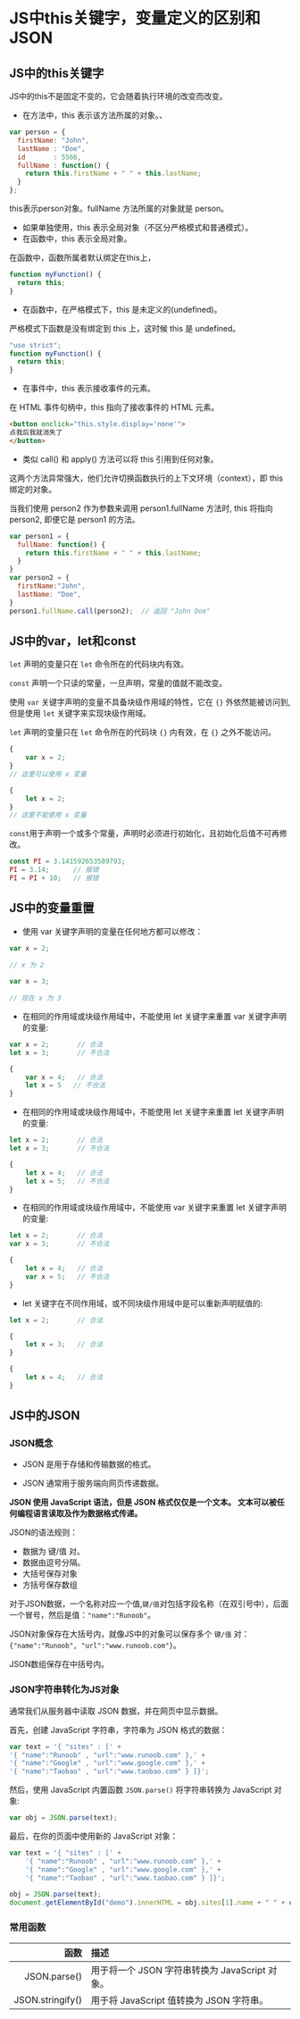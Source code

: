 # JS中this关键字，变量定义的区别和JSON

## JS中的this关键字

JS中的this不是固定不变的，它会随着执行环境的改变而改变。
- 在方法中，this 表示该方法所属的对象。、

```js
var person = {
  firstName: "John",
  lastName : "Doe",
  id       : 5566,
  fullName : function() {
    return this.firstName + " " + this.lastName;
  }
};
```
this表示person对象。fullName 方法所属的对象就是 person。
- 如果单独使用，this 表示全局对象（不区分严格模式和普通模式）。
- 在函数中，this 表示全局对象。

在函数中，函数所属者默认绑定在this上，
```js
function myFunction() {
  return this;
}
```

- 在函数中，在严格模式下，this 是未定义的(undefined)。

严格模式下函数是没有绑定到 this 上，这时候 this 是 undefined。
```js
"use strict";
function myFunction() {
  return this;
}
```
- 在事件中，this 表示接收事件的元素。

在 HTML 事件句柄中，this 指向了接收事件的 HTML 元素。
```html
<button onclick="this.style.display='none'">
点我后我就消失了
</button>
```
- 类似 call() 和 apply() 方法可以将 this 引用到任何对象。

这两个方法异常强大，他们允许切换函数执行的上下文环境（context），即 this 绑定的对象。

当我们使用 person2 作为参数来调用 person1.fullName 方法时, this 将指向 person2, 即便它是 person1 的方法。
```js
var person1 = {
  fullName: function() {
    return this.firstName + " " + this.lastName;
  }
}
var person2 = {
  firstName:"John",
  lastName: "Doe",
}
person1.fullName.call(person2);  // 返回 "John Doe"
```

## JS中的var，let和const
`let` 声明的变量只在 `let` 命令所在的代码块内有效。

`const` 声明一个只读的常量，一旦声明，常量的值就不能改变。

使用 `var` 关键字声明的变量不具备块级作用域的特性，它在 `{}` 外依然能被访问到,但是使用 `let` 关键字来实现块级作用域。

`let` 声明的变量只在 `let` 命令所在的代码块 `{}` 内有效，在 `{}` 之外不能访问。
```js
{ 
    var x = 2; 
}
// 这里可以使用 x 变量

{ 
    let x = 2;
}
// 这里不能使用 x 变量
```

`const`用于声明一个或多个常量，声明时必须进行初始化，且初始化后值不可再修改。
```js
const PI = 3.141592653589793;
PI = 3.14;      // 报错
PI = PI + 10;   // 报错
```

## JS中的变量重置
- 使用 var 关键字声明的变量在任何地方都可以修改：
```js
var x = 2;
 
// x 为 2
 
var x = 3;
 
// 现在 x 为 3
```
- 在相同的作用域或块级作用域中，不能使用 let 关键字来重置 var 关键字声明的变量:
```js
var x = 2;       // 合法
let x = 3;       // 不合法

{
    var x = 4;   // 合法
    let x = 5   // 不合法
}
```
- 在相同的作用域或块级作用域中，不能使用 let 关键字来重置 let 关键字声明的变量:
```js
let x = 2;       // 合法
let x = 3;       // 不合法

{
    let x = 4;   // 合法
    let x = 5;   // 不合法
}
```
- 在相同的作用域或块级作用域中，不能使用 var 关键字来重置 let 关键字声明的变量:
```js
let x = 2;       // 合法
var x = 3;       // 不合法

{
    let x = 4;   // 合法
    var x = 5;   // 不合法
}
```
- let 关键字在不同作用域，或不同块级作用域中是可以重新声明赋值的:
```js
let x = 2;       // 合法

{
    let x = 3;   // 合法
}

{
    let x = 4;   // 合法
}
```

## JS中的JSON

### JSON概念
- JSON 是用于存储和传输数据的格式。

- JSON 通常用于服务端向网页传递数据。

**JSON 使用 JavaScript 语法，但是 JSON 格式仅仅是一个文本。
文本可以被任何编程语言读取及作为数据格式传递。**

JSON的语法规则：
- 数据为 键/值 对。
- 数据由逗号分隔。
- 大括号保存对象
- 方括号保存数组

对于JSON数据，一个名称对应一个值,`键/值`对包括字段名称（在双引号中），后面一个冒号，然后是值：`"name":"Runoob"`。

JSON对象保存在大括号内，就像JS中的对象可以保存多个 `键/值` 对：`{"name":"Runoob", "url":"www.runoob.com"}`。

JSON数组保存在中括号内。

### JSON字符串转化为JS对象

通常我们从服务器中读取 JSON 数据，并在网页中显示数据。

首先，创建 JavaScript 字符串，字符串为 JSON 格式的数据：
```js
var text = '{ "sites" : [' +
'{ "name":"Runoob" , "url":"www.runoob.com" },' +
'{ "name":"Google" , "url":"www.google.com" },' +
'{ "name":"Taobao" , "url":"www.taobao.com" } ]}';
```

然后，使用 JavaScript 内置函数 `JSON.parse()` 将字符串转换为 JavaScript 对象:
```js
var obj = JSON.parse(text);
```
最后，在你的页面中使用新的 JavaScript 对象：
```js
var text = '{ "sites" : [' +
    '{ "name":"Runoob" , "url":"www.runoob.com" },' +
    '{ "name":"Google" , "url":"www.google.com" },' +
    '{ "name":"Taobao" , "url":"www.taobao.com" } ]}';
    
obj = JSON.parse(text);
document.getElementById("demo").innerHTML = obj.sites[1].name + " " + obj.sites[1].url;
```

### 常用函数

|             函数 | 描述                                           |
| ---------------: | :--------------------------------------------- |
|     JSON.parse() | 用于将一个 JSON 字符串转换为 JavaScript 对象。 |
| JSON.stringify() | 用于将 JavaScript 值转换为 JSON 字符串。       |